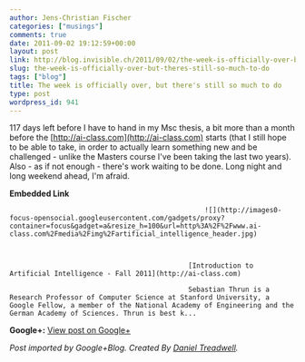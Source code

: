 ```yaml
---
author: Jens-Christian Fischer
categories: ["musings"]
comments: true
date: 2011-09-02 19:12:59+00:00
layout: post
link: http://blog.invisible.ch/2011/09/02/the-week-is-officially-over-but-theres-still-so-much-to-do/
slug: the-week-is-officially-over-but-theres-still-so-much-to-do
tags: ["blog"]
title: The week is officially over, but there's still so much to do
type: post
wordpress_id: 941
---
```


117 days left before I have to hand in my Msc thesis, a bit more than a month before the [http://ai-class.com](http://ai-class.com) starts (that I still hope to be able to take, in order to actually learn something new and be challenged - unlike the Masters course I've been taking the last two years). Also - as if not enough - there's work waiting to be done. Long night and long weekend ahead, I'm afraid.


												

**Embedded Link**


												


													![](http://images0-focus-opensocial.googleusercontent.com/gadgets/proxy?container=focus&gadget=a&resize_h=100&url=http%3A%2F%2Fwww.ai-class.com%2Fmedia%2Fimg%2Fartificial_intelligence_header.jpg)
												


												[Introduction to Artificial Intelligence - Fall 2011](http://ai-class.com)  

												Sebastian Thrun is a Research Professor of Computer Science at Stanford University, a Google Fellow, a member of the National Academy of Engineering and the German Academy of Sciences. Thrun is best k...  

										


										

**Google+:** [View post on Google+](https://plus.google.com/109789939743085010576/posts/LnaZ6Kh5TS2)

  
  
_Post imported by Google+Blog.  Created By [Daniel Treadwell](http://minimali.se/)._
